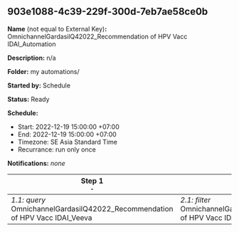## 903e1088-4c39-229f-300d-7eb7ae58ce0b

**Name** (not equal to External Key)**:** OmnichannelGardasilQ42022_Recommendation of HPV Vacc IDAI_Automation

**Description:** n/a

**Folder:** my automations/

**Started by:** Schedule

**Status:** Ready

**Schedule:**

* Start: 2022-12-19 15:00:00 +07:00
* End: 2022-12-19 15:00:00 +07:00
* Timezone: SE Asia Standard Time
* Recurrance: run only once

**Notifications:** _none_


| Step 1<br>_<small>-</small>_ | Step 2<br>_<small>-</small>_ | Step 3<br>_<small>-</small>_ | Step 4<br>_<small>-</small>_ |
| --- | --- | --- | --- |
| _1.1: query_<br>OmnichannelGardasilQ42022_Recommendation of HPV Vacc IDAI_Veeva | _2.1: filter_<br>OmnichannelGardasilQ42022_Recommendation of HPV Vacc IDAI_Veeva | _3.1: query_<br>OmnichannelGardasilQ42022_Recommendation of HPV Vacc IDAI_CRM | _4.1: filter_<br>OmnichannelGardasilQ42022_Recommendation of HPV Vacc IDAI_CRM |
